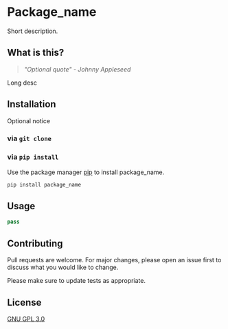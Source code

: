 # Package_name

Short description.

## What is this?

> _"Optional quote" - Johnny Appleseed_

Long desc

## Installation

Optional notice

### via `git clone`


### via `pip install`

Use the package manager [pip](https://pip.pypa.io/en/stable/) to install package_name.

```bash
pip install package_name
```

## Usage

```python
pass
```

## Contributing
Pull requests are welcome. For major changes, please open an issue first to discuss what you would like to change.

Please make sure to update tests as appropriate.

## License
[GNU GPL 3.0](https://choosealicense.com/licenses/gpl-3.0/)
